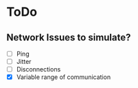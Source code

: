 # ToDo

## Network Issues to simulate?

- [ ] Ping
- [ ] Jitter
- [ ] Disconnections
- [x] Variable range of communication